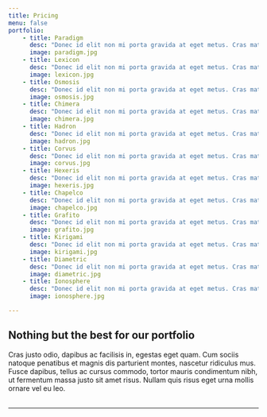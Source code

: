 ```yaml
---
title: Pricing
menu: false
portfolio:
    - title: Paradigm
      desc: "Donec id elit non mi porta gravida at eget metus. Cras mattis consectetur purus sit amet fermentum."
      image: paradigm.jpg
    - title: Lexicon
      desc: "Donec id elit non mi porta gravida at eget metus. Cras mattis consectetur purus sit amet fermentum."
      image: lexicon.jpg 
    - title: Osmosis
      desc: "Donec id elit non mi porta gravida at eget metus. Cras mattis consectetur purus sit amet fermentum."
      image: osmosis.jpg  
    - title: Chimera
      desc: "Donec id elit non mi porta gravida at eget metus. Cras mattis consectetur purus sit amet fermentum."
      image: chimera.jpg
    - title: Hadron
      desc: "Donec id elit non mi porta gravida at eget metus. Cras mattis consectetur purus sit amet fermentum."
      image: hadron.jpg
    - title: Corvus
      desc: "Donec id elit non mi porta gravida at eget metus. Cras mattis consectetur purus sit amet fermentum."
      image: corvus.jpg 
    - title: Hexeris
      desc: "Donec id elit non mi porta gravida at eget metus. Cras mattis consectetur purus sit amet fermentum."
      image: hexeris.jpg  
    - title: Chapelco
      desc: "Donec id elit non mi porta gravida at eget metus. Cras mattis consectetur purus sit amet fermentum."
      image: chapelco.jpg   
    - title: Grafito
      desc: "Donec id elit non mi porta gravida at eget metus. Cras mattis consectetur purus sit amet fermentum."
      image: grafito.jpg
    - title: Kirigami
      desc: "Donec id elit non mi porta gravida at eget metus. Cras mattis consectetur purus sit amet fermentum."
      image: kirigami.jpg 
    - title: Diametric
      desc: "Donec id elit non mi porta gravida at eget metus. Cras mattis consectetur purus sit amet fermentum."
      image: diametric.jpg  
    - title: Ionosphere
      desc: "Donec id elit non mi porta gravida at eget metus. Cras mattis consectetur purus sit amet fermentum."
      image: ionosphere.jpg     

---
```

## Nothing but the best for our portfolio
Cras justo odio, dapibus ac facilisis in, egestas eget quam. Cum sociis natoque penatibus et magnis dis parturient montes, nascetur ridiculus mus. Fusce dapibus, tellus ac cursus commodo, tortor mauris condimentum nibh, ut fermentum massa justo sit amet risus. Nullam quis risus eget urna mollis ornare vel eu leo. 
<br /><br />

___


